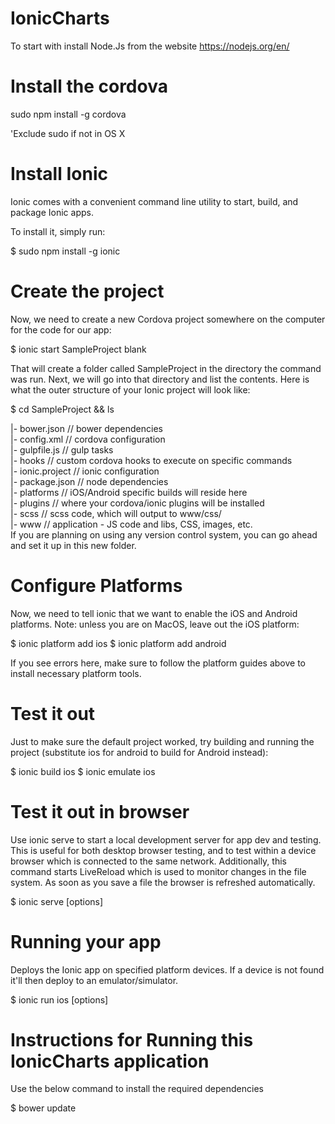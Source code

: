 # IonicCharts

To start with install Node.Js from the website https://nodejs.org/en/

Install the cordova
====================
sudo npm install -g cordova

'Exclude sudo if not in OS X

Install Ionic
==============
Ionic comes with a convenient command line utility to start, build, and package Ionic apps.

To install it, simply run:

$ sudo npm install -g ionic

Create the project
==================
Now, we need to create a new Cordova project somewhere on the computer for the code for our app:

$ ionic start SampleProject blank

That will create a folder called SampleProject in the directory the command was run. Next, we will go into that directory and list the contents. Here is what the outer structure of your Ionic project will look like:

$ cd SampleProject && ls

  |- bower.json     // bower dependencies </br>
  |- config.xml     // cordova configuration </br>
  |- gulpfile.js    // gulp tasks </br>
  |- hooks          // custom cordova hooks to execute on specific commands </br>
  |- ionic.project  // ionic configuration </br>
  |- package.json   // node dependencies </br>
  |- platforms      // iOS/Android specific builds will reside here </br>
  |- plugins        // where your cordova/ionic plugins will be installed </br>
  |- scss           // scss code, which will output to www/css/ </br>
  |- www            // application - JS code and libs, CSS, images, etc. </br>
If you are planning on using any version control system, you can go ahead and set it up in this new folder.

Configure Platforms
====================
Now, we need to tell ionic that we want to enable the iOS and Android platforms. Note: unless you are on MacOS, leave out the iOS platform:

$ ionic platform add ios
$ ionic platform add android

If you see errors here, make sure to follow the platform guides above to install necessary platform tools.

Test it out
============
Just to make sure the default project worked, try building and running the project (substitute ios for android to build for Android instead):

$ ionic build ios
$ ionic emulate ios

Test it out in browser
======================
Use ionic serve to start a local development server for app dev and testing. This is useful for both desktop browser testing, and to test within a device browser which is connected to the same network. Additionally, this command starts LiveReload which is used to monitor changes in the file system. As soon as you save a file the browser is refreshed automatically. 

$ ionic serve [options]

Running your app
================
Deploys the Ionic app on specified platform devices. If a device is not found it'll then deploy to an emulator/simulator.

$ ionic run ios [options]


Instructions for Running this IonicCharts application
======================================================
Use the below command to install the required dependencies

$ bower update 


